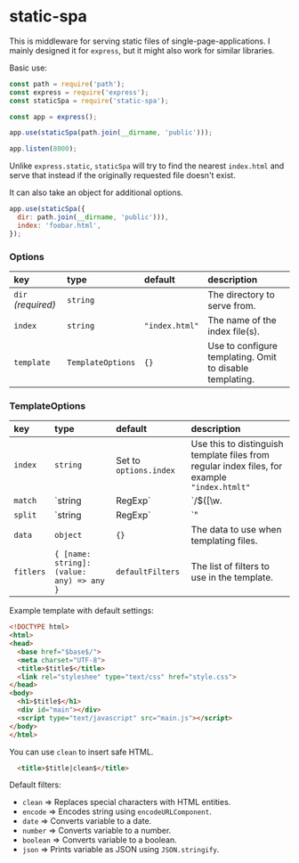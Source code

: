 # static-spa
This is middleware for serving static files of single-page-applications. I mainly designed it for `express`, but it might also work for similar libraries. 

Basic use:

```js
const path = require('path');
const express = require('express');
const staticSpa = require('static-spa');

const app = express();

app.use(staticSpa(path.join(__dirname, 'public')));

app.listen(8000);
```

Unlike `express.static`, `staticSpa` will try to find the nearest `index.html` and serve that instead if the originally requested file doesn't exist. 

It can also take an object for additional options.

```js
app.use(staticSpa({
  dir: path.join(__dirname, 'public'))),
  index: 'foobar.html',
});
```

### Options

| key | type | default | description |
|:----|:-----|:--------|:------------|
| `dir` *(required)* | `string` | | The directory to serve from. |
| `index` | `string` | `"index.html"` | The name of the index file(s). |
| `template` | `TemplateOptions` | `{}` | Use to configure templating. Omit to disable templating. |

### TemplateOptions

| key | type | default | description |
|:----|:-----|:--------|:------------|
| `index` | `string` | Set to `options.index` | Use this to distinguish template files from regular index files, for example `"index.htmlt"` |
| `match` | `string | RegExp` | `/\$([\w.|]*)\$/g` (example: `$variable|filter$` or `$variable|filter1|filter2$`) | Determines what to replace. |
| `split` | `string | RegExp` | `"|"` | Character to use for filters. |
| `data` | `object` | `{}` | The data to use when templating files. |
| `fitlers` | `{ [name: string]: (value: any) => any }` | `defaultFilters` | The list of filters to use in the template. |

Example template with default settings:

```html
<!DOCTYPE html>
<html>
<head>
  <base href="$base$/">
  <meta charset="UTF-8">
  <title>$title$</title>
  <link rel="styleshee" type="text/css" href="style.css">
</head>
<body>
  <h1>$title$</h1>
  <div id="main"></div>
  <script type="text/javascript" src="main.js"></script>
</body>
</html>
```

You can use `clean` to insert safe HTML.

```html
  <title>$title|clean$</title>
```

Default filters:
- `clean` => Replaces special characters with HTML entities.
- `encode` => Encodes string using `encodeURLComponent`.
- `date` => Converts variable to a date.
- `number` => Converts variable to a number.
- `boolean` => Converts variable to a boolean.
- `json` => Prints variable as JSON using `JSON.stringify`.
